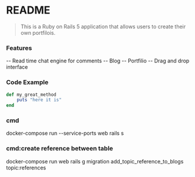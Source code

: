 # README

>This is a Ruby on Rails 5 application that allows users to create their own portfilois.

### Features
-- Read time chat engine for comments
-- Blog 
-- Portfilio
-- Drag and drop interface

### Code Example

```ruby
def my_great_method
    puts "here it is"
end
```

### cmd
docker-compose run --service-ports web rails s

### cmd:create reference between table
docker-compose run web rails g migration add_topic_reference_to_blogs topic:references